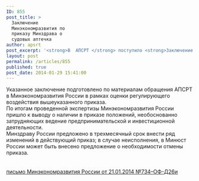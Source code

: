 ```yaml
---
ID: 855
post_title: >
  Заключение
  Минэкономразвития по
  приказу Минздрава о
  судовых аптечка
author: apsrt
post_excerpt: '<strong>В  АПСРТ </strong> поступило <strong>Заключение </strong>Минэкономразвития России за подписью статс-секретаря – заместителя Министра Фомичева О.В. (письмо от 21.01.2014 №734–ОФ-Д26и) по итогам экспертизы приказа Минздравсоцразвития России от 5 мая 2012 г. №499-н  «Об утверждении Порядка установления состава аптечки для оснащения морских судов, судов внутреннего плавания и судов смешанного (река-море) плавания, на имеющих в штатном расписании должности медицинского работника».'
layout: post
permalink: /articles/855
published: true
post_date: 2014-01-29 15:41:00
---
```

Указанное заключение подготовлено по материалам обращения АПСРТ в Минэкономразвития России в рамках оценки регулирующего воздействия вышеуказанного приказа. <br />
По итогам проведенной экспертизы Минэкономразвития России пришло к выводу о наличии в приказе положений, необоснованно затрудняющих ведение предпринимательской и инвестиционной деятельности.<br />
Минздраву России предложено в трехмесячный срок внести ряд изменений в действующий приказ; в случае неисполнения, в Минюст России  может быть внесено предложение о необходимости отмены приказа. <br />
<br />
<br />
 <a href="http://www.apsrt.ru/docs/g038.pdf"><span style="text-decoration:underline;"> письмо Минэкономразвития России  от 21.01.2014 №734–ОФ-Д26и </span></a>